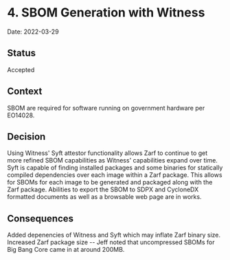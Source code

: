 # 4. SBOM Generation with Witness

Date: 2022-03-29

## Status

Accepted

## Context

SBOM are required for software running on government hardware per EO14028.

## Decision

Using Witness' Syft attestor functionality allows Zarf to continue to get more refined SBOM capabilities as Witness' capabilities expand over time. Syft is capable of finding installed packages and some binaries for statically compiled dependencies over each image within a Zarf package. This allows for SBOMs for each image to be generated and packaged along with the Zarf package.  Abilities to export the SBOM to SDPX and CycloneDX formatted documents as well as a browsable web page are in works.

## Consequences

Added depenencies of Witness and Syft which may inflate Zarf binary size.  Increased Zarf package size -- Jeff noted that uncompressed SBOMs for Big Bang Core came in at around 200MB.
